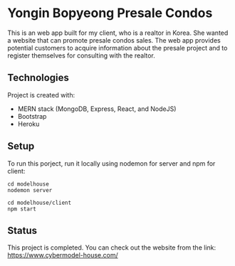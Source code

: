 # Yongin Bopyeong Presale Condos
This is an web app built for my client, who is a realtor in Korea. She wanted a website that can promote presale condos sales.
The web app provides potential customers to acquire information about the presale project and to register themselves for consulting with the realtor.


## Technologies 
Project is created with:
* MERN stack (MongoDB, Express, React, and NodeJS)
* Bootstrap
* Heroku


## Setup
To run this porject, run it locally using nodemon for server and npm for client:

```
cd modelhouse
nodemon server
```
```
cd modelhouse/client
npm start
```


## Status
This project is completed. You can check out the website from the link:
https://www.cybermodel-house.com/